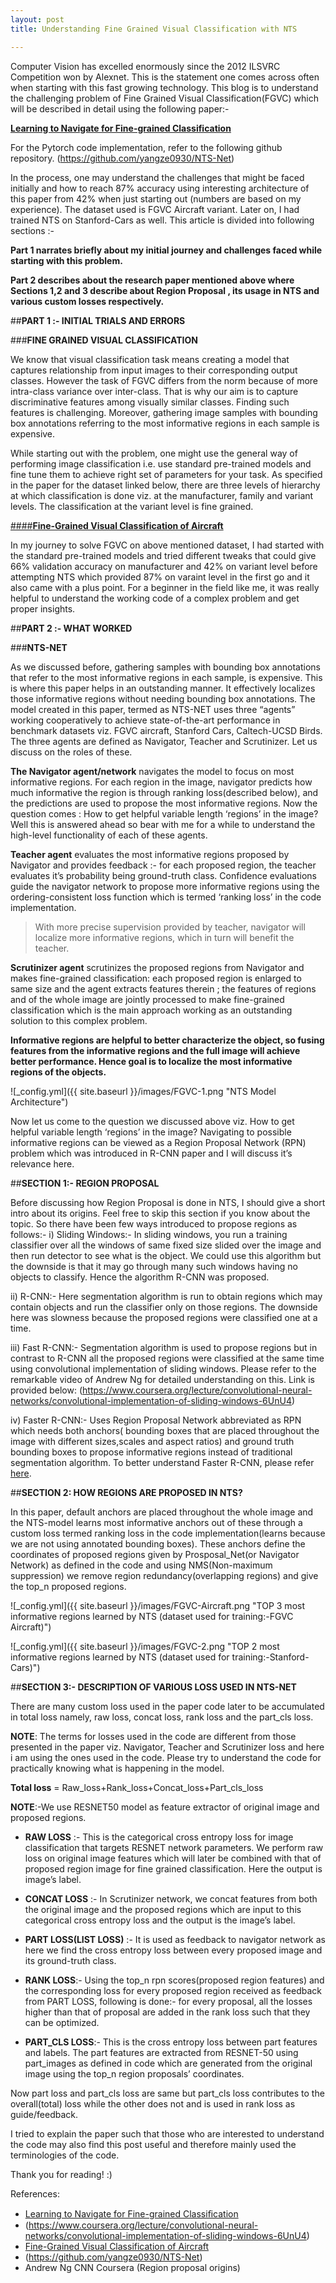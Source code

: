 ```yaml
---
layout: post
title: Understanding Fine Grained Visual Classification with NTS

---
```

Computer Vision has excelled enormously since the 2012 ILSVRC Competition won by Alexnet. This is the statement one comes across often when starting with this fast growing technology. This blog is to understand the challenging problem of Fine Grained Visual Classification(FGVC) which will be described in detail using the following paper:- 

[**Learning to Navigate for Fine-grained Classification**](https://arxiv.org/abs/1809.00287)

For the Pytorch code implementation, refer to the following github repository.
(https://github.com/yangze0930/NTS-Net)

In the process, one may understand the challenges that might be faced initially and how to reach 87% accuracy using interesting architecture of this paper from 42% when just starting out (numbers are based on my experience). The dataset used is FGVC Aircraft variant. Later on, I had trained NTS on Stanford-Cars as well.
This article is divided into following sections :-

**Part 1 narrates briefly about my initial journey and challenges faced while starting with this problem.**

**Part 2 describes about the research paper mentioned above where Sections 1,2 and 3 describe about Region Proposal , its usage in NTS and various custom losses respectively.**

##**PART 1 :- INITIAL TRIALS AND ERRORS**

###**FINE GRAINED VISUAL CLASSIFICATION**

We know that visual classification task means creating a model that captures relationship from input images to their corresponding output classes. However the task of FGVC differs from the norm because of more intra-class variance over inter-class. That is why our aim is to capture discriminative features among visually similar classes. Finding such features is challenging. Moreover, gathering image samples with bounding box annotations referring to the most informative regions in each sample is expensive.

While starting out with the problem, one might use the general way of performing image classification i.e. use standard pre-trained models and fine tune them to achieve right set of parameters for your task. As specified in the paper for the dataset linked below, there are three levels of hierarchy at which classification is done viz. at the manufacturer, family and variant levels. The classification at the variant level is fine grained.

[####**Fine-Grained Visual Classification of Aircraft**](https://arxiv.org/abs/1306.5151)

In my journey to solve FGVC on above mentioned dataset, I had started with the standard pre-trained models and tried different tweaks that could give 66% validation accuracy on manufacturer and 42% on variant level before attempting NTS which provided 87% on varaint level in the first go and it also came with a plus point. For a beginner in the field like me, it was really helpful to understand the working code of a complex problem and get proper insights.

##**PART 2 :- WHAT WORKED**

###**NTS-NET**

As we discussed before, gathering samples with bounding box annotations that refer to the most informative regions in each sample, is expensive. This is where this paper helps in an outstanding manner. It effectively localizes those informative regions without needing bounding box annotations.
The model created in this paper, termed as NTS-NET uses three “agents” working cooperatively to achieve state-of-the-art performance in benchmark datasets viz. FGVC aircraft, Stanford Cars, Caltech-UCSD Birds.
The three agents are defined as Navigator, Teacher and Scrutinizer. Let us discuss on the roles of these.

**The Navigator agent/network** navigates the model to focus on most informative regions. For each region in the image, navigator predicts how much informative the region is through ranking loss(described below), and the predictions are used to propose the most informative regions. Now the question comes : How to get helpful variable length ‘regions’ in the image? Well this is answered ahead so bear with me for a while to understand the high-level functionality of each of these agents.

**Teacher agent** evaluates the most informative regions proposed by Navigator and provides feedback :- for each proposed region, the teacher evaluates it’s probability being ground-truth class. Confidence evaluations guide the navigator network to propose more informative regions using the ordering-consistent loss function which is termed ‘ranking loss’ in the code implementation.

> With more precise supervision provided by teacher, navigator will localize more informative regions, which in turn will benefit the  teacher.

**Scrutinizer agent** scrutinizes the proposed regions from Navigator and makes fine-grained classification: each proposed region is enlarged to same size and the agent extracts features therein ; the features of regions and of the whole image are jointly processed to make fine-grained classification which is the main approach working as an outstanding solution to this complex problem.

**Informative regions are helpful to better characterize the object, so fusing features from the informative regions and the full image will achieve better performance.
Hence goal is to localize the most informative regions of the objects.**

![_config.yml]({{ site.baseurl }}/images/FGVC-1.png "NTS Model Architecture")

Now let us come to the question we discussed above viz. How to get helpful variable length ‘regions’ in the image? Navigating to possible informative regions can be viewed as a Region Proposal Network (RPN) problem which was introduced in R-CNN paper and I will discuss it’s relevance here.

##**SECTION 1:- REGION PROPOSAL**

Before discussing how Region Proposal is done in NTS, I should give a short intro about its origins. Feel free to skip this section if you know about the topic.
So there have been few ways introduced to propose regions as follows:-
i) Sliding Windows:- In sliding windows, you run a training classifier over all the windows of same fixed size slided over the image and then run detector to see what is the object. We could use this algorithm but the downside is that it may go through many such windows having no objects to classify. Hence the algorithm R-CNN was proposed.

ii) R-CNN:- Here segmentation algorithm is run to obtain regions which may contain objects and run the classifier only on those regions. The downside here was slowness because the proposed regions were classified one at a time.

iii) Fast R-CNN:- Segmentation algorithm is used to propose regions but in contrast to R-CNN all the proposed regions were classified at the same time using convolutional implementation of sliding windows. Please refer to the remarkable video of Andrew Ng for detailed understanding on this. Link is provided below:
(https://www.coursera.org/lecture/convolutional-neural-networks/convolutional-implementation-of-sliding-windows-6UnU4)

iv) Faster R-CNN:- Uses Region Proposal Network abbreviated as RPN which needs both anchors( bounding boxes that are placed throughout the image with different sizes,scales and aspect ratios) and ground truth bounding boxes to propose informative regions instead of traditional segmentation algorithm. To better understand Faster R-CNN, please refer [here](https://medium.com/@smallfishbigsea/faster-r-cnn-explained-864d4fb7e3f8).

##**SECTION 2: HOW REGIONS ARE PROPOSED IN NTS?**

In this paper, default anchors are placed throughout the whole image and the NTS-model learns most informative anchors out of these through a custom loss termed ranking loss in the code implementation(learns because we are not using annotated bounding boxes). These anchors define the coordinates of proposed regions given by Prosposal_Net(or Navigator Network) as defined in the code and using NMS(Non-maximum suppression) we remove region redundancy(overlapping regions) and give the top_n proposed regions.

![_config.yml]({{ site.baseurl }}/images/FGVC-Aircraft.png "TOP 3 most informative regions learned by NTS (dataset used for training:-FGVC Aircraft)")

![_config.yml]({{ site.baseurl }}/images/FGVC-2.png "TOP 2 most informative regions learned by NTS (dataset used for training:-Stanford-Cars)")

##**SECTION 3:- DESCRIPTION OF VARIOUS LOSS USED IN NTS-NET**

There are many custom loss used in the paper code later to be accumulated in total loss namely, raw loss, concat loss, rank loss and the part_cls loss.

**NOTE**: The terms for losses used in the code are different from those presented in the paper viz. Navigator, Teacher and Scrutinizer loss and here i am using the ones used in the code. Please try to understand the code for practically knowing what is happening in the model.

**Total loss** = Raw_loss+Rank_loss+Concat_loss+Part_cls_loss

**NOTE**:-We use RESNET50 model as feature extractor of original image and proposed regions.

* **RAW LOSS** :- This is the categorical cross entropy loss for image classification that targets RESNET network parameters. We perform raw loss on original image features which will later be combined with that of proposed region image for fine grained classification. Here the output is image’s label.

* **CONCAT LOSS** :- In Scrutinizer network, we concat features from both the original image and the proposed regions which are input to this categorical cross entropy loss and the output is the image’s label.

* **PART LOSS(LIST LOSS)** :- It is used as feedback to navigator network as here we find the cross entropy loss between every proposed image and its ground-truth class.

* **RANK LOSS**:- Using the top_n rpn scores(proposed region features) and the corresponding loss for every proposed region received as feedback from PART LOSS, following is done:- for every proposal, all the losses higher than that of proposal are added in the rank loss such that they can be optimized.

* **PART_CLS LOSS**:- This is the cross entropy loss between part features and labels. The part features are extracted from RESNET-50 using part_images as defined in code which are generated from the original image using the top_n region proposals’ coordinates.

Now part loss and part_cls loss are same but part_cls loss contributes to the overall(total) loss while the other does not and is used in rank loss as guide/feedback.

I tried to explain the paper such that those who are interested to understand the code may also find this post useful and therefore mainly used the terminologies of the code.

Thank you for reading! :)

References:

* [Learning to Navigate for Fine-grained Classiﬁcation](https://arxiv.org/pdf/1809.00287.pdf)
* (https://www.coursera.org/lecture/convolutional-neural-networks/convolutional-implementation-of-sliding-windows-6UnU4)
* [Fine-Grained Visual Classification of Aircraft](https://arxiv.org/abs/1306.5151)
* (https://github.com/yangze0930/NTS-Net)
* Andrew Ng CNN Coursera (Region proposal origins)

